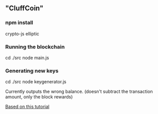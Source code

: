 ## "CluffCoin"

### npm install
crypto-js
elliptic

### Running the blockchain
cd ./src
node main.js

### Generating new keys
cd ./src
node keygenerator.js

Currently outputs the wrong balance. (doesn't subtract the transaction amount, only the block rewards)

[Based on this tutorial](https://www.youtube.com/playlist?list=PLiOwoY8nInHxJ9txgWVLL-T-W2i2ccwNf)